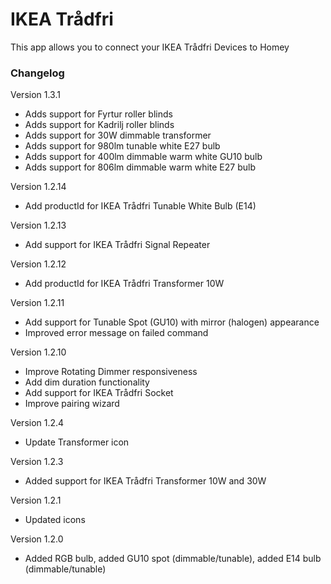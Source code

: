 # IKEA Trådfri

This app allows you to connect your IKEA Trådfri Devices to Homey

### Changelog
Version 1.3.1
* Adds support for Fyrtur roller blinds
* Adds support for Kadrilj roller blinds
* Adds support for 30W dimmable transformer
* Adds support for 980lm tunable white E27 bulb
* Adds support for 400lm dimmable warm white GU10 bulb
* Adds support for 806lm dimmable warm white E27 bulb

Version 1.2.14
* Add productId for IKEA Trådfri Tunable White Bulb (E14)

Version 1.2.13
* Add support for IKEA Trådfri Signal Repeater

Version 1.2.12
* Add productId for IKEA Trådfri Transformer 10W

Version 1.2.11
* Add support for Tunable Spot (GU10) with mirror (halogen) appearance
* Improved error message on failed command

Version 1.2.10
* Improve Rotating Dimmer responsiveness
* Add dim duration functionality
* Add support for IKEA Trådfri Socket
* Improve pairing wizard

Version 1.2.4
* Update Transformer icon

Version 1.2.3
* Added support for IKEA Trådfri Transformer 10W and 30W

Version 1.2.1
* Updated icons

Version 1.2.0
* Added RGB bulb, added GU10 spot (dimmable/tunable), added E14 bulb (dimmable/tunable)
